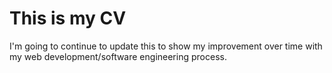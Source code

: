 # This is my CV
I'm going to continue to update this to show my improvement over time with my web development/software engineering process.
